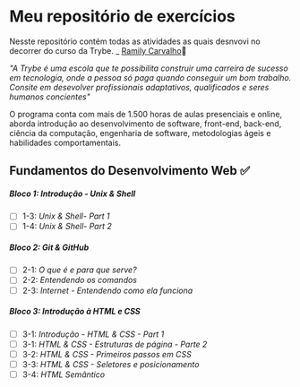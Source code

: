 # Meu repositório de exercícios

Nesste repositório contém todas as atividades as quais desnvovi no decorrer do curso da Trybe. _
[Ramily Carvalho](LinkDoSeuLinkedinAqui):rocket:

_"A Trybe é uma escola  que te possibilita construir uma carreira de sucesso em tecnologia, onde a pessoa só paga quando conseguir um bom trabalho. Consite em desevolver profissionais adaptativos, qualificados e seres humanos concientes"_

O programa conta com mais de 1.500 horas de aulas presenciais e online, aborda introdução ao desenvolvimento de software, front-end, back-end, ciência da computação, engenharia de software, metodologias ágeis e habilidades comportamentais.

## Fundamentos do Desenvolvimento Web :white_check_mark:

##### Bloco 1: Introdução - Unix & Shell

- [ ] 1-3: _Unix & Shell- Part 1_
- [ ] 1-4: _Unix & Shell- Part 2_

##### Bloco 2: Git & GitHub

- [ ] 2-1: _O que é e para que serve?_
- [ ] 2-2: _Entendendo os comandos_
- [ ] 2-3: _Internet - Entendendo como ela funciona_

##### Bloco 3: Introdução à HTML e CSS

- [ ] 3-1: _Introdução - HTML & CSS - Part 1_
- [ ] 3-1: _HTML & CSS - Estruturas de página - Parte 2_
- [ ] 3-2: _HTML & CSS - Primeiros passos em CSS_
- [ ] 3-3: _HTML & CSS - Seletores e posicionamento_
- [ ] 3-4: _HTML Semântico_